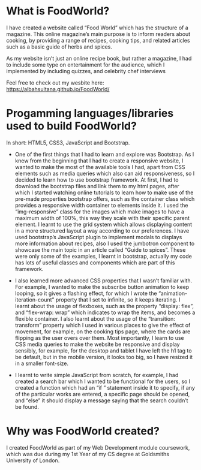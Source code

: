 # What is FoodWorld?

I have created a website called “Food World” which has the structure of a magazine. 
This online magazine’s main purpose is to inform readers about cooking, by providing a range of recipes, cooking tips, and related articles such as a basic guide of herbs and spices.

As my website isn’t just an online recipe book, but rather a magazine, I had to include some type on entertainment for the audience, which I implemented by including quizzes, and celebrity chef interviews

Feel free to check out my wesbite here:  https://albahsultana.github.io/FoodWorld/ 

# Progamming languages/libraries used to build FoodWorld?

In short: HTML5, CSS3, JavaScript and Bootstrap.

- One of the first things that I had to learn and explore was Bootstrap. As I knew from the beginning that I had to create a responsive website, I wanted to make the most of the available tools I had, apart from CSS elements such as media queries which also can aid responsiveness, so I decided to learn how to use bootstrap framework.
At first, I had to download the bootstrap files and link them to my html pages, after which I started watching online tutorials to learn how to make use of the pre-made properties bootstrap offers, such as the container class which provides a responsive width container to elements inside it. I used the “img-responsive” class for the images which make images to have a maximum width of 100%, this way they scale with their specific parent element. 
I learnt to use the grid system which allows displaying content in a more structured layout a way according to our preferences.
I have used bootstrap’s JavaScript plugin to implement modals to displays more information about recipes, also I used the jumbotron component to showcase the main topic in an article called “Guide to spices”. 
These were only some of the examples, I learnt in bootstrap, actually my code has lots of useful classes and components which are part of this framework.

- I also learned more advanced CSS properties that I wasn’t familiar with.  For example, I wanted to make the subscribe button animation to keep looping, so it gives a flashing effect, for which I wrote the “animation-iteration-count” property that I set to infinite, so it keeps iterating.
I learnt about the usage of flexboxes, such as  the property “display: flex”, and “flex-wrap: wrap” which indicates to wrap the items, and becomes a flexible container. I also learnt about the usage of the “transition: transform” property which I used in various places to give the effect of movement, for example, on the cooking tips page, where the cards are flipping as the user overs over them.
Most importantly, I learn to use CSS media queries to make the website be responsive and display sensibly, for example, for the desktop and tablet I have left the h1 tag to be default, but in the mobile version, it looks too big, so I have resized it in a smaller font-size.

- I learnt to write simple JavaScript from scratch, for example, I had created a search bar which I wanted to be functional for the users, so I created a function which had an “if ” statement inside it to specify, if any of the particular works are entered, a specific page should be opened, and “else” it should display a message saying that the search couldn’t be found.

# Why was FoodWorld created?
I created FoodWorld as part of my Web Development module coursework, which was due during my 1st Year of my CS degree at Goldsmiths University of London.
